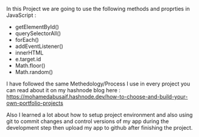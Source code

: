 In this Project we are going to use the following methods and proprties in JavaScript :
- getElementById()
- querySelectorAll()
- forEach()
- addEventListener()
- innerHTML
- e.target.id
- Math.floor()
- Math.random()

I have followed the same Methedology/Process I use in every project
you can read about it on my hashnode blog here : 
https://mohamedabusaif.hashnode.dev/how-to-choose-and-build-your-own-portfolio-projects

Also I learned a lot about how to setup project 
environment and also using git to commit changes and control versions of my app during 
the development step then upload my app to 
github after finishing the project.
